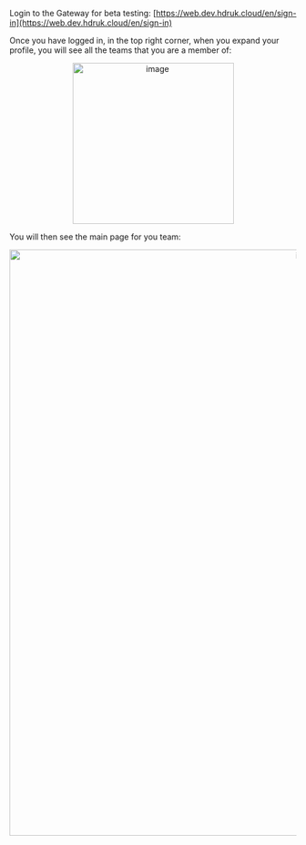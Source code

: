 Login to the Gateway for beta testing: [https://web.dev.hdruk.cloud/en/sign-in](https://web.dev.hdruk.cloud/en/sign-in)

Once you have logged in, in the top right corner, when you expand your profile, you will see all the teams that you are a member of:

<center>
<img width="283" alt="image" src="https://github.com/HDRUK/gateway-2-integrations-testing/assets/69473770/ca9875df-2b33-4457-9036-949eed8e45eb">
</center>

You will then see the main page for you team:

<center>
<img width="1030" alt="image" src="https://github.com/HDRUK/gateway-2-integrations-testing/assets/69473770/c0090073-28c6-48c3-a3b1-c44c5c6bb9a7">
</center>
